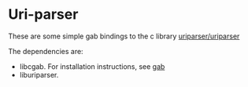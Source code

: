 # Uri-parser

These are some simple gab bindings to the c library [uriparser/uriparser](https://github.com/uriparser/uriparser)

The dependencies are:
  - libcgab. For installation instructions, see [gab](https://github.com/teddyrandby/gab)
  - liburiparser.
